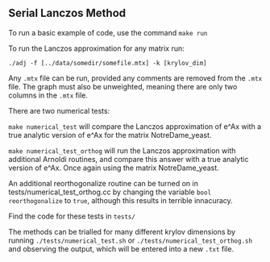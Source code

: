 ## Serial Lanczos Method

To run a basic example of code, use the command ```make run```

To run the Lanczos approximation for any matrix run:
```
./adj -f [../data/somedir/somefile.mtx] -k [krylov_dim]
```
Any ```.mtx``` file can be run, provided any comments are removed from the ```.mtx``` file. The graph must also be unweighted, meaning there are only two columns in the ```.mtx``` file. 

There are two numerical tests:

```make numerical_test``` will compare the Lanczos approximation of e^Ax with a true analytic version of e^Ax for the matrix NotreDame_yeast.

```make numerical_test_orthog``` will run the Lanczos approximation with additional Arnoldi routines, and compare this answer with a true analytic version of e^Ax. Once again using the matrix NotreDame_yeast.

An additional reorthogonalize routine can be turned on in tests/numerical_test_orthog.cc by changing the variable ```bool reorthogonalize``` to ```true```, although this results in terrible innacuracy.

Find the code for these tests in ```tests/```

The methods can be trialled for many different krylov dimensions by running ```./tests/numerical_test.sh``` or ```./tests/numerical_test_orthog.sh``` and observing the output, which will be entered into a new ```.txt``` file.

